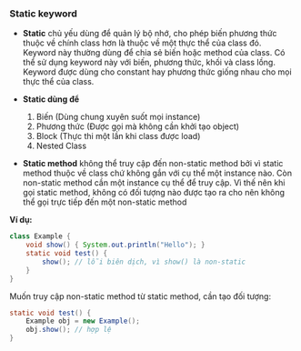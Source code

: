 ### Static keyword

- **Static** chủ yếu dùng để quản lý bộ nhớ, cho phép biến phương thức thuộc về chính class hơn là thuộc về một thực thể của class đó. Keyword này thường dùng để chia sẻ biến hoặc method của class. Có thể sử dụng keyword này với biến, phương thức, khối và class lồng. Keyword được dùng cho constant hay phương thức giống nhau cho mọi thực thể của class.

- **Static dùng để**

  1. Biến (Dùng chung xuyên suốt mọi instance)
  2. Phương thức (Được gọi mà không cần khởi tạo object)
  3. Block (Thực thi một lần khi class được load)
  4. Nested Class

- **Static method** không thể truy cập đến non-static method bởi vì static method thuộc về class chứ không gắn với cụ thể một instance nào. Còn non-static method cần một instance cụ thể để truy cập. Vì thế nên khi gọi static method, không có đối tượng nào được tạo ra cho nên không thể gọi trực tiếp đến một non-static method

**Ví dụ:**

```java
class Example {
    void show() { System.out.println("Hello"); }
    static void test() {
        show(); // lỗi biên dịch, vì show() là non-static
    }
}
```

Muốn truy cập non-static method từ static method, cần tạo đối tượng:

```java
static void test() {
    Example obj = new Example();
    obj.show(); // hợp lệ
}
```
